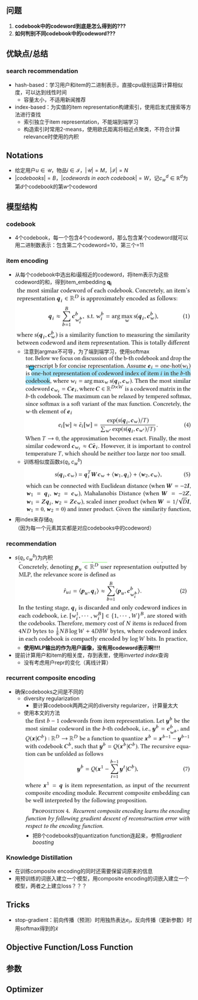 ## 问题
1. **codebook中的codeword到底是怎么得到的???**
2. **如何判别不同codebook中的codeword???**
## 优缺点/总结
### search recommendation
- hash-based：学习用户和item的二进制表示，直接cpu级别运算计算相似度，可以达到线性时间
  - 容量太小，不适用新闻推荐
- index-based：为实值的item representation构建索引，使用启发式搜索等方法进行查找
  - 索引独立于item representation，不能端到端学习
  - 构造索引时常用2-means，使用欧氏距离将相近点聚类，不符合计算relevance时使用的内积
## Notations
- 给定用户$u\in\mathcal{U}$，物品$i\in \mathcal{I}$，$|\mathcal{U}| = M$，$|\mathcal{I}| = N$
- $|codebooks| = B$，$|codewords\ in\ each\ codebook| = W$，记$c_w^d\in \mathbb{R}^d$为第$d$个codebook的第$w$个codeword
## 模型结构
### codebook
- 4个codebook，每一个包含4个codeword，那么包含某个codeword就可以用二进制数表示：包含第二个codeword=10，第三个=11
### item encoding
- 从每个codebook中选出和$i$最相近的codeword，将item表示为这些codeword的和，得到item_embedding $\mathbf{q_i}$![](../Resources/40_1.png)
  - 注意到argmax不可导，为了端到端学习，使用softmax![](../Resources/40_3.png)
  - 训练相似度函数$s(q_i,c_w^b)$![](../Resources/40_4.png)
- 用index来存储$q_i$（因为每一个元素其实都是对应codebooks中的codeword）
### recommendation
- $s(q_i,c_w^b)$为内积![](../Resources/40_2.png)
  - **使用MLP输出的作为用户画像，没有用codeword表示啊!!!!**
- 提前计算用户和item的相关度，存到表里，使用*inverted index*查询
  - 没有考虑用户repr的变化（离线计算）
### recurrent composite encoding
- 确保codebooks之间是不同的
  - diversity regularization
    - 要计算codebook两两之间的diversity regularizer，计算量太大
  - 使用本文的方法![](../Resources/40_5.png)
    - 把B个codebooks的quantization function连起来，参照*gradient boosting*
### Knowledge Distillation
- 在训练composite encoding的同时还需要保留词原来的信息
- 用预训练的词嵌入建立一个模型，用composite encoding的词嵌入建立一个模型，两者之上建立loss？？？
## Tricks
- stop-gradient：前向传播（预测）时用独热表达$e_i$，反向传播（更新参数）时用softmax得到的$\tilde{x}$

## Objective Function/Loss Function
## 参数
## Optimizer